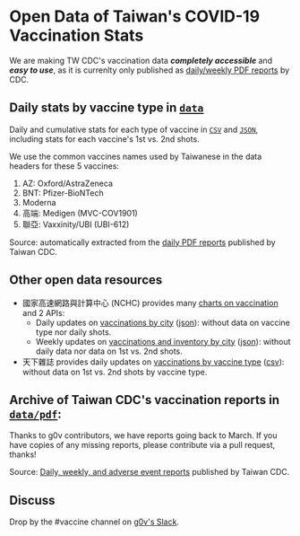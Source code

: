 # Open Data of Taiwan's COVID-19 Vaccination Stats
 
We are making TW CDC's vaccination data ***completely accessible*** and ***easy to use***, as it is currenlty only published as [daily/weekly PDF reports](https://www.cdc.gov.tw/Category/Page/9jFXNbCe-sFK9EImRRi2Og) by CDC. 
 
## Daily stats by vaccine type in [`data`](data)

Daily and cumulative stats for each type of vaccine in [`CSV`](data/tw_covid19_vaccinations_by_vaccine_type.csv) and [`JSON`](tw_covid19_vaccinations_by_vaccine_type.json), including stats for each vaccine's 1st vs. 2nd shots. 

We use the common vaccines names used by Taiwanese in the data headers for these 5 vaccines:
1. AZ: Oxford/AstraZeneca
2. BNT: Pfizer-BioNTech
3. Moderna
4. 高端: Medigen (MVC-COV1901)
5. 聯亞: Vaxxinity/UBI (UBI-612)

Source: automatically extracted from the [daily PDF reports](https://www.cdc.gov.tw/Category/Page/9jFXNbCe-sFK9EImRRi2Og) published by Taiwan CDC.

## Other open data resources

* 國家高速網路與計算中心 (NCHC) provides many [charts on vaccination](https://covid-19.nchc.org.tw/dt_002-csse_covid_19_daily_reports_vaccine_city2.php) and 2 APIs:
  * Daily updates on [vaccinations by city](https://covid-19.nchc.org.tw/api.php?tableID=2003) ([json](https://covid-19.nchc.org.tw/api/covid19?CK=covid-19@nchc.org.tw&querydata=2003)): without data on vaccine type nor daily shots.
  * Weekly updates on [vaccinations and inventory by city](https://covid-19.nchc.org.tw/api.php?tableID=2001) ([json](https://covid-19.nchc.org.tw/api/covid19?CK=covid-19@nchc.org.tw&querydata=2001)): without daily data nor data on 1st vs. 2nd shots.
* 天下雜誌 provides daily updates on [vaccinations by vaccine type](https://github.com/cwgrouptw/data) ([csv](https://github.com/cwgrouptw/data/blob/main/covid-19/taiwan-vaccinations.csv)): without data on 1st vs. 2nd shots by vaccine type. 


## Archive of Taiwan CDC's vaccination reports in [`data/pdf`](data/pdf): 

Thanks to g0v contributors, we have reports going back to March. If you have copies of any missing reports, please contribute via a pull request, thanks!

Source: [Daily, weekly, and adverse event reports](https://www.cdc.gov.tw/Category/Page/9jFXNbCe-sFK9EImRRi2Og) published by Taiwan CDC. 



## Discuss

Drop by the #vaccine channel on [g0v's Slack](https://join.g0v.tw/).
